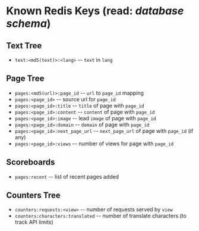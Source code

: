 # Known Redis Keys (read: _database schema_)

## Text Tree
* `text:<md5(text)>:<lang>` -- `text` in `lang`

## Page Tree
* `pages:<md5(url)>:page_id` -- `url` to `page_id` mapping
* `pages:<page_id>` -- source url for `page_id`
* `pages:<page_id>:title` -- `title` of page with `page_id`
* `pages:<page_id>:content` -- `content` of page with `page_id`
* `pages:<page_id>:image` -- lead `image` of page with `page_id`
* `pages:<page_id>:domain` -- `domain` of page with `page_id`
* `pages:<page_id>:next_page_url` -- `next_page_url` of page with `page_id` (if any)
* `pages:<page_id>:views` -- number of views for page with `page_id`

## Scoreboards
* `pages:recent` -- list of recent pages added

## Counters Tree
* `counters:requests:<view>` -- number of requests served by `view`
* `counters:characters:translated` -- number of translate characters (to track API limits)
